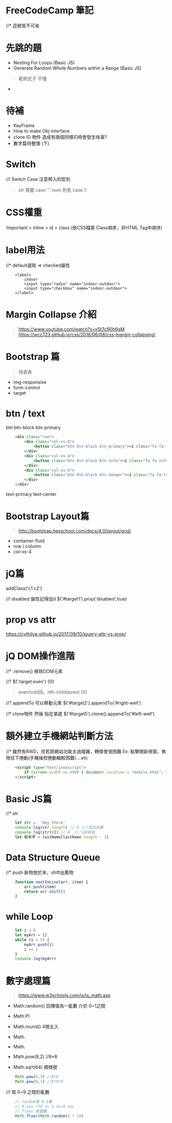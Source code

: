 # FreeCodeCamp 筆記
//* 逗號皆不可省

# 先跳的題
- Nesting For Loops (Basic JS)
- Generate Random Whole Numbers within a Range (Basic JS)
> 範例式子 不懂
- 



# 待補
- KeyFrame 
- How to make Obj interface
- clone ID 物件 造成有兩個同樣ID時會發生啥事?
- 數字篇待整理 (下)

# Switch
//! Switch Case 注意帶入的型別
> str 需要 case '':
> num 則免 case 1:

# CSS權重
!important > inline > id > class (依CSS檔案 Class順序，非HTML Tag中順序)

# label用法
//* default選取 => checked屬性
```pug
    <label>
        indoor
        <input type="radio" name="indoor-outdoor">
        <input type="checkbox" name="indoor-outdoor">
    </label>
```

# Margin Collapse 介紹
> https://www.youtube.com/watch?v=vSt7c90h6gM
> https://wcc723.github.io/css/2016/06/08/css-margin-collapsing/

# Bootstrap 篇
> 待查表
- img-responsive
- form-control
- target

# btn / text
btn btn-block btn-primary
```html
    <div class="row">
        <div class="col-xs-4">
            <button class="btn btn-block btn-primary"><i class="fa fa-thumbs-up"></i> Like</button>
        </div>
        <div class="col-xs-4">
            <button class="btn btn-block btn-info"><i class="fa fa-info-circle"></i>Info</button>
        </div>
        <div class="col-xs-4">
            <button class="btn btn-block btn-danger"><i class="fa fa-trash"></i>Delete</button>
        </div>
    </div>
```
text-primary text-center

# Bootstrap Layout篇
> http://bootstrap.hexschool.com/docs/4.0/layout/grid/
- container-fluid
- row / column
- col-xs-4 

# jQ篇
addClass('c1 c2') 

//! disabled 屬性記得加d 
$('#target1').prop('disabled',true) 

# prop vs attr
https://cythilya.github.io/2017/09/10/jquery-attr-vs-prop/

# jQ DOM操作進階
//* .remove() 移除DOM元素

//? $('.target:even')   (O)
> even/odd同，nth-child(even) (X)

//? appendTo 可以移動元素
$('#target2').appendTo('#right-well')

//* clone物件 然後 貼在某處
$('#target5').clone().appendTo('#left-well')

# 額外建立手機網站判斷方法
//* 雖然有RWD，但若原網站功能太過複雜，轉換會很困難
Ex: 點擊開新視窗、無限往下捲動(手機操控捲動軸較困難)....etc
```html
    <script type="text/javascript">
        if (screen.width <= 699) { document.location = "mobile.html"; }
    </script>
```

# Basic JS篇
//* str
```js
    let str =  'Hey there'
    console.log(str.length) // 9 //?空白也算
    console.log(str[0]) // H  //!以0為始
    let 取末字 = lastName[lastName.length - 1]
```

# Data Structure Queue
//* push 新物放於末，shift出舊物
```js
    function nextInLine(arr, item) {
        arr.push(item)
        return arr.shift()
    }
```

# while Loop
```js
    let i = 0
    let myArr = []
    while (i < 5) {
        myArr.push(i)
        i += 1
    }
    console.log(myArr)
```

# 數字處理篇
> https://www.w3schools.com/js/js_math.asp

- Math.random() 回傳值為一亂數 介於 0~1之間
- Math.PI
- Math.round() 4捨五入
- Math.
- Math.

- Math.pow(8,2) //8*8
- Math.sqrt(64) 開根號
```js
    Math.pow(8,2) //8*8
    Math.pow(8,3) //8*8*8
```

//! 取 0~9 之間的亂數
```js
    // random產 0~1數
    // 0.xxx *10 => 1.xx~9.xxx
    // floor 取整數
    Math.floor(Math.random() * 10) 
```
